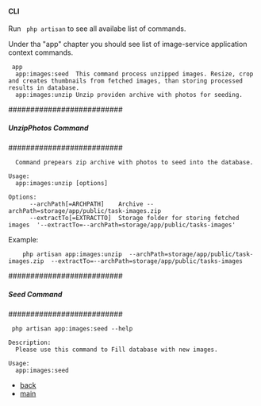 #### CLI ####

Run ` php artisan` to see all availabe list of commands.

Under tha "app" chapter you should see list of image-service application context commands. 
```
 app
  app:images:seed  This command process unzipped images. Resize, crop and creates thumbnails from fetched images, than storing processed results in database.
  app:images:unzip Unzip providen archive with photos for seeding.
```


##########################
##### UnzipPhotos Command  
##########################

```
  Command prepears zip archive with photos to seed into the database.

Usage:
  app:images:unzip [options]

Options:
      --archPath[=ARCHPATH]    Archive --archPath=storage/app/public/task-images.zip 
      --extractTo[=EXTRACTTO]  Storage folder for storing fetched images  '--extractTo=--archPath=storage/app/public/tasks-images'
```

Example:
```
    php artisan app:images:unzip  --archPath=storage/app/public/task-images.zip  --extractTo=--archPath=storage/app/public/tasks-images
```


##########################
##### Seed Command  
##########################

` php artisan app:images:seed --help`

```
Description:
  Please use this command to Fill database with new images.

Usage:
  app:images:seed

```

- [back](https://github.com/vkquant/12man/docs)
- [main](https://github.com/vkquant/12man)
